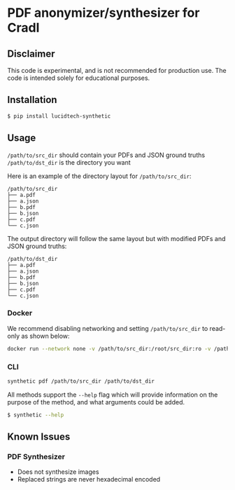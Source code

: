 # PDF anonymizer/synthesizer for Cradl

## Disclaimer

This code is experimental, and is not recommended for production use. The code is intended solely for educational purposes.

## Installation

```bash
$ pip install lucidtech-synthetic
```

## Usage

`/path/to/src_dir` should contain your PDFs and JSON ground truths
`/path/to/dst_dir` is the directory you want

Here is an example of the directory layout for `/path/to/src_dir`:
```
/path/to/src_dir
├── a.pdf
├── a.json
├── b.pdf
├── b.json
├── c.pdf
└── c.json
```

The output directory will follow the same layout but with modified PDFs and JSON ground truths:
```
/path/to/dst_dir
├── a.pdf
├── a.json
├── b.pdf
├── b.json
├── c.pdf
└── c.json
```

### Docker

We recommend disabling networking and setting `/path/to/src_dir` to read-only as shown below:

```bash
docker run --network none -v /path/to/src_dir:/root/src_dir:ro -v /path/to/dst_dir:/root/dst_dir -it lucidtechai/synthetic pdf /root/src_dir /root/dst_dir
```

### CLI

```bash
synthetic pdf /path/to/src_dir /path/to/dst_dir
```

All methods support the `--help` flag which will provide information on the purpose of the method, 
and what arguments could be added.

```bash
$ synthetic --help
```

## Known Issues

### PDF Synthesizer

- Does not synthesize images
- Replaced strings are never hexadecimal encoded